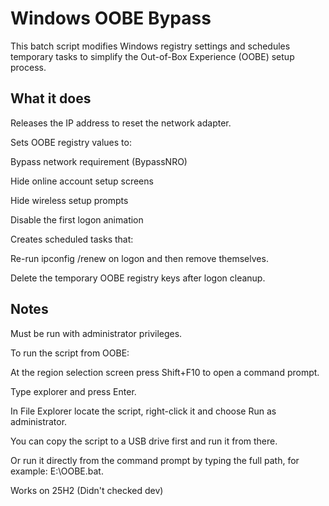 # Windows OOBE Bypass

This batch script modifies Windows registry settings and schedules temporary tasks to simplify the Out-of-Box Experience (OOBE) setup process.

## What it does

Releases the IP address to reset the network adapter.

Sets OOBE registry values to:

Bypass network requirement (BypassNRO)

Hide online account setup screens

Hide wireless setup prompts

Disable the first logon animation

Creates scheduled tasks that:

Re-run ipconfig /renew on logon and then remove themselves.

Delete the temporary OOBE registry keys after logon cleanup.

## Notes

Must be run with administrator privileges.

To run the script from OOBE:

At the region selection screen press Shift+F10 to open a command prompt.

Type explorer and press Enter.

In File Explorer locate the script, right-click it and choose Run as administrator.

You can copy the script to a USB drive first and run it from there.

Or run it directly from the command prompt by typing the full path, for example: E:\OOBE.bat.

Works on 25H2 (Didn't checked dev)
